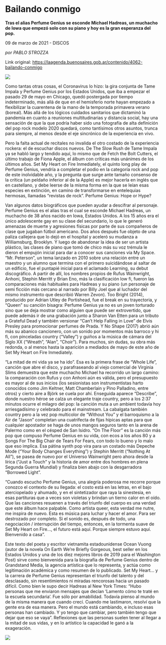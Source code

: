 # Bailando conmigo

**Tras el alias Perfume Genius se esconde Michael Hadreas, un muchacho de Iowa que empezó solo con su piano y hoy es la gran esperanza del pop.**

09 de marzo de 2021 - DISCOS

_por PABLO STROZZA_

Link original: https://laagenda.buenosaires.gob.ar/contenido/4062-bailando-conmigo



![](https://cdn.flowlikemusic.com/files/images/38143/87e91392-8c3a-4e41-b6da-00fdcdc7c0de.jpg)




Como tantas otras cosas, el Coronavirus lo hizo: la gira conjunta de Tame Impala y Perfume Genius por los Estados Unidos, que iba a empezar el pasado 29 de mayo en Chicago, quedó postergada por tiempo indeterminado, más allá de que en el hemisferio norte hayan empezado a flexibilizar la cuarentena de la mano de la temporada primavera verano (boreal). Más allá de los lógicos cuidados sanitarios que dictaminó la pandemia en cuanto a reuniones multitudinarias y distancia social, hay una sensación de que la que podría haber sido una fotografía de alta definición del pop rock modelo 2020 quedará, como tantísimos otros asuntos, trunca para siempre, al menos desde el eje sincrónico de la experiencia en vivo.




Pero la falta actual de recitales no invalida el otro costado de la experiencia rockera: el de escuchar discos nuevos. De The Slow Rush de Tame Impala ya se habló largo y tendido aquí, lo mismo que de Fetch the Bolt Cutters, el último trabajo de Fiona Apple, el álbum con críticas más unánimes de los últimos años. Set My Heart on Fire Inmediately, el quinto long play de Perfume Genius, vendría a completar el podio en la categoría rock and pop de este inolvidable año, y la pregunta que surge ante tamaño consenso de la crítica (un peldaño inferior al de la Apple) es mejor hacerla en inglés que en castellano, y debe leerse de la misma forma en la que se leían esas especies en extinción, en camino de transformarse en entelequias hermosas, llamadas “revistas de rock”. Perfume Genius: Hope or Hype?




Van algunos datos biográficos que pueden ayudar a descifrar al personaje. Perfume Genius es el alias tras el cual se esconde Michael Hadreas, un muchacho de 38 años nacido en Iowa, Estados Unidos. A los 15 años era el único adolescente gay en su clase del secundario, lo que le generó amenazas de muerte y agresiones físicas por parte de sus compañeros de clase que jugaban fútbol americano. Dos años después fue objeto de una paliza callejera que lo dejó en el hospital y aceleró su mudanza a Williamsburg, Brooklyn. Y luego de abandonar la idea de ser un artista plástico, las clases de piano que tomó de chico más su voz trémula le dieron el empujón inicial para dar a conocer sus canciones vía My Space. “Mr. Peterson”, un tema lanzado en 2010 sobre una relación entre un maestro y un alumno que termina con el primero suicidándose al saltar de un edificio, fue el puntapié inicial para el aclamado Learning, su debut discográfico. A partir de allí, los nombres propios de Rufus Wainwright, Anhoni, Stephin Merritt y Brian Eno, más la clasificación low fi, fueron las comparaciones más habituales para Hadreas y su piano (un personaje de semi ficción más cercano al narrado por Billy Joel que al luchador del mismo instrumento que describió Warren Zevon). Too Bright (2014), producido por Adrian Utley de Portishead, fue el break en su trayectoria, y “Queen” su canción bisagra: Perfume Genius ya no es un joven torturado sino que se deja mostrar como alguien que puede ser extrovertido, que puede además ir de una grabación junto a Sharon Van Etten para un tributo a Grateful Dead y también versionar “Can’t Help Falling in Love” de Elvis Presley para promocionar perfumes de Prada. Y No Shape (2017) abrió aún más su abanico cancionero, con un sonido por momentos más barroco y hi fi, con pinceladas country (“Valley”) y guiños a la música de cámara del Siglo XX (“Wreath”, “Alan”, “Choir”). Para muchos, sin dudas, su obra más redonda, o al menos hasta la aparición a mediados de mayo de este año de Set My Heart on Fire Inmediately.




“La mitad de mi vida ya se ha ido”. Esa es la primera frase de “Whole Life”, canción que abre el disco, y parafraseando al viejo comercial de Virginia Slims demuestra que este muchacho Michael ha recorrido un largo camino: la comparación con Rufus y con Anhoni aún es válida, pero el presupuesto es mayor al de sus inicios (los sesionistas son instrumentistas harto conocidos como Jim Keltner, Matt Chamberlain y Pino Palladino, entre otros) y cierto aire a Björk se cuela por ahí. Enseguida aparece “Describe”, donde nuestro héroe se calza un elegante traje country, pero a los 2:37 minutos ocurre el milagro del pop: la canción muta a un ambient todavía hoy arriesgadísimo y celebrado para el mainstream. La cabalgata también country pero a la vez pop multicolor de “Without You” y el barroquismo a la Air de “Jason” completan una cuatrifecta de fijas hípicas aptas para que cualquier apostador se haga de unos mangos seguros tanto en la arena de Palermo como en el césped de San Isidro. “On The Floor” es la canción más pop que compuso Perfume Genius en su vida, con ecos a los años 80 y a Songs For The Big Chair de Tears For Fears, con todo lo bueno y lo malo que eso implica. Esa pátina synth pop vira para un costado más Depeche Mode (“Your Body Changes Everything”) y Stephin Merritt (“Nothing At All”), se pasea de nuevo por el Universo Wainwright pero ahora desde la lírica (“Just a Touch” y la historia de amor entre dos hombres en plena Segunda Guerra Mundial) y finaliza bien abajo con la desgarradora “Borrowed Light”.




“Cuando escucho Perfume Genius, una alegría poderosa me recorre porque conozco el contexto de su llegada: el costo está en las letras, en el bajo aterciopelado y ahumado, y en el sintetizador que raya la sinestesia, en esas partituras que a veces son violetas y brindan un tierno calor en el oído. Que las canciones resuenen a través del triunfo del cuerpo es una verdad que este álbum hace palpable. Como artista queer, esta verdad me nutre, me inspira de nuevo. Esta es música para luchar y hacer el amor. Para ser destrozado por completo. Si el sonido es, después de todo, una negociación / interrupción del tiempo, entonces, en la tormenta suave de Set My Heart on Fire…, el futuro está aquí. Porque siempre estuvo aquí. Bienvenido a casa”.




Este texto del poeta y escritor vietnamita estadounidense Ocean Vuong (autor de la novela On Earth We’re Briefly Gorgeous, best seller en los Estados Unidos y una de los diez mejores libros de 2019 para el Washington Post) sirve como bienvenida para la biografía de Perfume Genius dentro de Grandstand Media, la agencia artística que lo representa, y actúa como legitimación académica y como resumen de lo publicado. Set My Heart… y la carrera de Perfume Genius representan el triunfo del talento y del desclasado, sin resentimientos ni miradas rencorosas hacia un pasado difícil. Como bien le supo decir Hadreas al New York Times: “Hubo personas que me enviaron mensajes que decían ‘Lamento cómo te traté en la escuela secundaria’. Fue sólo por amabilidad. Todavía pienso al mundo de la misma manera que cuando crecí. Cuando me lastimaron, resolví que la gente era de esa manera. Pero el mundo está cambiando, e incluso esas personas han cambiado. Y yo tengo que cambiar, pero también tengo que dejar que eso se vaya”. Reflexiones que las personas suelen tener al llegar a la mitad de sus vidas, y en lo artístico la capacidad le ganó a la exageración.




[![](https://img.youtube.com/vi/MFrNpf-zIjo/0.jpg)](https://www.youtube.com/watch?v=MFrNpf-zIjo)



